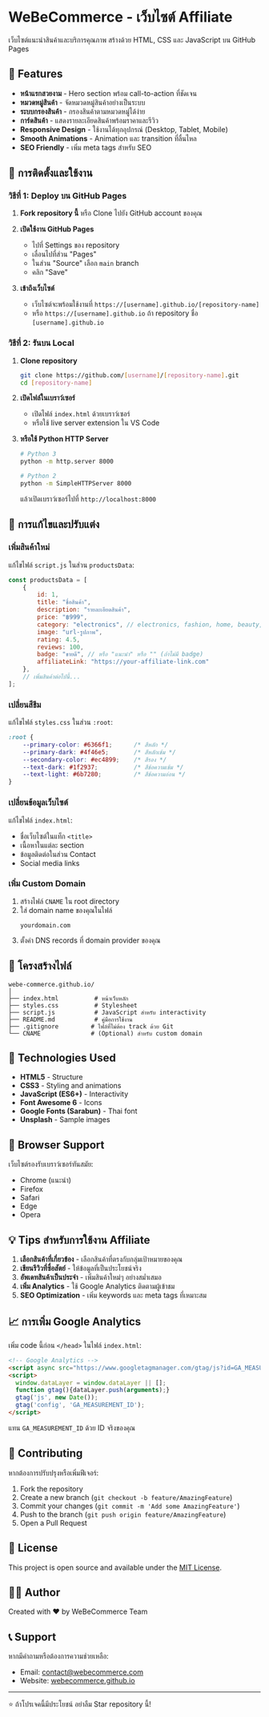 # WeBeCommerce - เว็บไซต์ Affiliate

เว็บไซต์แนะนำสินค้าและบริการคุณภาพ สร้างด้วย HTML, CSS และ JavaScript บน GitHub Pages

## 🌟 Features

- **หน้าแรกสวยงาม** - Hero section พร้อม call-to-action ที่ชัดเจน
- **หมวดหมู่สินค้า** - จัดหมวดหมู่สินค้าอย่างเป็นระบบ
- **ระบบกรองสินค้า** - กรองสินค้าตามหมวดหมู่ได้ง่าย
- **การ์ดสินค้า** - แสดงรายละเอียดสินค้าพร้อมราคาและรีวิว
- **Responsive Design** - ใช้งานได้ทุกอุปกรณ์ (Desktop, Tablet, Mobile)
- **Smooth Animations** - Animation และ transition ที่ลื่นไหล
- **SEO Friendly** - เพิ่ม meta tags สำหรับ SEO

## 🚀 การติดตั้งและใช้งาน

### วิธีที่ 1: Deploy บน GitHub Pages

1. **Fork repository นี้** หรือ Clone ไปยัง GitHub account ของคุณ

2. **เปิดใช้งาน GitHub Pages**
   - ไปที่ Settings ของ repository
   - เลื่อนไปที่ส่วน "Pages"
   - ในส่วน "Source" เลือก `main` branch
   - คลิก "Save"

3. **เข้าถึงเว็บไซต์**
   - เว็บไซต์จะพร้อมใช้งานที่ `https://[username].github.io/[repository-name]`
   - หรือ `https://[username].github.io` ถ้า repository ชื่อ `[username].github.io`

### วิธีที่ 2: รันบน Local

1. **Clone repository**
   ```bash
   git clone https://github.com/[username]/[repository-name].git
   cd [repository-name]
   ```

2. **เปิดไฟล์ในเบราว์เซอร์**
   - เปิดไฟล์ `index.html` ด้วยเบราว์เซอร์
   - หรือใช้ live server extension ใน VS Code

3. **หรือใช้ Python HTTP Server**
   ```bash
   # Python 3
   python -m http.server 8000
   
   # Python 2
   python -m SimpleHTTPServer 8000
   ```
   แล้วเปิดเบราว์เซอร์ไปที่ `http://localhost:8000`

## 📝 การแก้ไขและปรับแต่ง

### เพิ่มสินค้าใหม่

แก้ไขไฟล์ `script.js` ในส่วน `productsData`:

```javascript
const productsData = [
    {
        id: 1,
        title: "ชื่อสินค้า",
        description: "รายละเอียดสินค้า",
        price: "฿999",
        category: "electronics", // electronics, fashion, home, beauty, sports, books
        image: "url-รูปภาพ",
        rating: 4.5,
        reviews: 100,
        badge: "ขายดี", // หรือ "แนะนำ" หรือ "" (ถ้าไม่มี badge)
        affiliateLink: "https://your-affiliate-link.com"
    },
    // เพิ่มสินค้าต่อไปนี้...
];
```

### เปลี่ยนสีธีม

แก้ไขไฟล์ `styles.css` ในส่วน `:root`:

```css
:root {
    --primary-color: #6366f1;      /* สีหลัก */
    --primary-dark: #4f46e5;       /* สีหลักเข้ม */
    --secondary-color: #ec4899;    /* สีรอง */
    --text-dark: #1f2937;          /* สีข้อความเข้ม */
    --text-light: #6b7280;         /* สีข้อความอ่อน */
}
```

### เปลี่ยนข้อมูลเว็บไซต์

แก้ไขไฟล์ `index.html`:
- ชื่อเว็บไซต์ในแท็ก `<title>`
- เนื้อหาในแต่ละ section
- ข้อมูลติดต่อในส่วน Contact
- Social media links

### เพิ่ม Custom Domain

1. สร้างไฟล์ `CNAME` ใน root directory
2. ใส่ domain name ของคุณในไฟล์
   ```
   yourdomain.com
   ```
3. ตั้งค่า DNS records ที่ domain provider ของคุณ

## 🎨 โครงสร้างไฟล์

```
webe-commerce.github.io/
│
├── index.html          # หน้าเว็บหลัก
├── styles.css          # Stylesheet
├── script.js           # JavaScript สำหรับ interactivity
├── README.md           # คู่มือการใช้งาน
├── .gitignore         # ไฟล์ที่ไม่ต้อง track ด้วย Git
└── CNAME              # (Optional) สำหรับ custom domain
```

## 🔧 Technologies Used

- **HTML5** - Structure
- **CSS3** - Styling and animations
- **JavaScript (ES6+)** - Interactivity
- **Font Awesome 6** - Icons
- **Google Fonts (Sarabun)** - Thai font
- **Unsplash** - Sample images

## 📱 Browser Support

เว็บไซต์รองรับเบราว์เซอร์ทันสมัย:
- Chrome (แนะนำ)
- Firefox
- Safari
- Edge
- Opera

## 💡 Tips สำหรับการใช้งาน Affiliate

1. **เลือกสินค้าที่เกี่ยวข้อง** - เลือกสินค้าที่ตรงกับกลุ่มเป้าหมายของคุณ
2. **เขียนรีวิวที่ซื่อสัตย์** - ให้ข้อมูลที่เป็นประโยชน์จริง
3. **อัพเดทสินค้าเป็นประจำ** - เพิ่มสินค้าใหม่ๆ อย่างสม่ำเสมอ
4. **เพิ่ม Analytics** - ใช้ Google Analytics ติดตามผู้เข้าชม
5. **SEO Optimization** - เพิ่ม keywords และ meta tags ที่เหมาะสม

## 📈 การเพิ่ม Google Analytics

เพิ่ม code นี้ก่อน `</head>` ในไฟล์ `index.html`:

```html
<!-- Google Analytics -->
<script async src="https://www.googletagmanager.com/gtag/js?id=GA_MEASUREMENT_ID"></script>
<script>
  window.dataLayer = window.dataLayer || [];
  function gtag(){dataLayer.push(arguments);}
  gtag('js', new Date());
  gtag('config', 'GA_MEASUREMENT_ID');
</script>
```

แทน `GA_MEASUREMENT_ID` ด้วย ID จริงของคุณ

## 🤝 Contributing

หากต้องการปรับปรุงหรือเพิ่มฟีเจอร์:
1. Fork the repository
2. Create a new branch (`git checkout -b feature/AmazingFeature`)
3. Commit your changes (`git commit -m 'Add some AmazingFeature'`)
4. Push to the branch (`git push origin feature/AmazingFeature`)
5. Open a Pull Request

## 📄 License

This project is open source and available under the [MIT License](LICENSE).

## 👨‍💻 Author

Created with ❤️ by WeBeCommerce Team

## 📞 Support

หากมีคำถามหรือต้องการความช่วยเหลือ:
- Email: contact@webecommerce.com
- Website: [webecommerce.github.io](https://webecommerce.github.io)

---

⭐ ถ้าโปรเจคนี้มีประโยชน์ อย่าลืม Star repository นี้!


